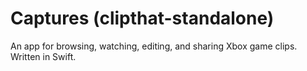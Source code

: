 # Captures (clipthat-standalone)
An app for browsing, watching, editing, and sharing Xbox game clips. Written in Swift.
